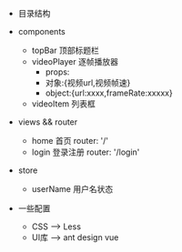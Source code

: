 * 目录结构
* components
    * topBar 顶部标题栏
    * videoPlayer 逐帧播放器
        * props:
        * 对象:{视频url,视频帧速}
        * object:{url:xxxx,frameRate:xxxxx}
    * videoItem 列表框
        
* views && router
    * home 首页 router: '/'
    * login 登录注册 router: '/login'
    
* store
    * userName 用户名状态
    
* 一些配置
    * CSS --> Less
    * UI库 --> ant design vue 